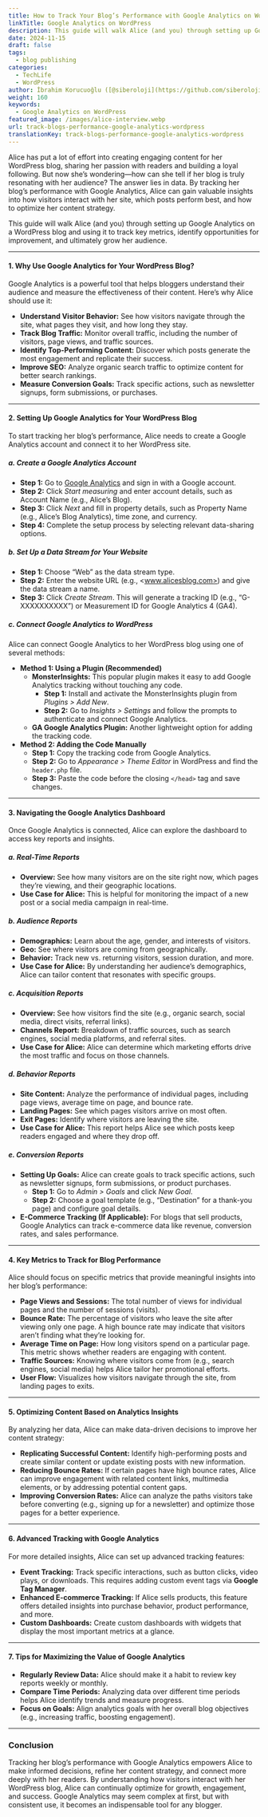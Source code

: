 ```yaml
---
title: How to Track Your Blog’s Performance with Google Analytics on WordPress
linkTitle: Google Analytics on WordPress
description: This guide will walk Alice (and you) through setting up Google Analytics on a WordPress blog and using it to track key metrics, identify opportunities for improvement, and ultimately grow her audience.
date: 2024-11-15
draft: false
tags:
  - blog publishing
categories:
  - TechLife
  - WordPress
author: İbrahim Korucuoğlu ([@siberoloji](https://github.com/siberoloji))
weight: 160
keywords:
  - Google Analytics on WordPress
featured_image: /images/alice-interview.webp
url: track-blogs-performance-google-analytics-wordpress
translationKey: track-blogs-performance-google-analytics-wordpress
---
```

Alice has put a lot of effort into creating engaging content for her WordPress blog, sharing her passion with readers and building a loyal following. But now she’s wondering—how can she tell if her blog is truly resonating with her audience? The answer lies in data. By tracking her blog’s performance with Google Analytics, Alice can gain valuable insights into how visitors interact with her site, which posts perform best, and how to optimize her content strategy.

This guide will walk Alice (and you) through setting up Google Analytics on a WordPress blog and using it to track key metrics, identify opportunities for improvement, and ultimately grow her audience.

---

#### **1. Why Use Google Analytics for Your WordPress Blog?**

Google Analytics is a powerful tool that helps bloggers understand their audience and measure the effectiveness of their content. Here’s why Alice should use it:

- **Understand Visitor Behavior:** See how visitors navigate through the site, what pages they visit, and how long they stay.
- **Track Blog Traffic:** Monitor overall traffic, including the number of visitors, page views, and traffic sources.
- **Identify Top-Performing Content:** Discover which posts generate the most engagement and replicate their success.
- **Improve SEO:** Analyze organic search traffic to optimize content for better search rankings.
- **Measure Conversion Goals:** Track specific actions, such as newsletter signups, form submissions, or purchases.

---

#### **2. Setting Up Google Analytics for Your WordPress Blog**

To start tracking her blog’s performance, Alice needs to create a Google Analytics account and connect it to her WordPress site.

##### **a. Create a Google Analytics Account**

- **Step 1:** Go to [Google Analytics](https://analytics.google.com) and sign in with a Google account.
- **Step 2:** Click *Start measuring* and enter account details, such as Account Name (e.g., Alice’s Blog).
- **Step 3:** Click *Next* and fill in property details, such as Property Name (e.g., Alice’s Blog Analytics), time zone, and currency.
- **Step 4:** Complete the setup process by selecting relevant data-sharing options.

##### **b. Set Up a Data Stream for Your Website**

- **Step 1:** Choose “Web” as the data stream type.
- **Step 2:** Enter the website URL (e.g., <www.alicesblog.com>) and give the data stream a name.
- **Step 3:** Click *Create Stream*. This will generate a tracking ID (e.g., “G-XXXXXXXXXX”) or Measurement ID for Google Analytics 4 (GA4).

##### **c. Connect Google Analytics to WordPress**

Alice can connect Google Analytics to her WordPress blog using one of several methods:

- **Method 1: Using a Plugin (Recommended)**
  - **MonsterInsights:** This popular plugin makes it easy to add Google Analytics tracking without touching any code.
    - **Step 1:** Install and activate the MonsterInsights plugin from *Plugins > Add New*.
    - **Step 2:** Go to *Insights > Settings* and follow the prompts to authenticate and connect Google Analytics.
  - **GA Google Analytics Plugin:** Another lightweight option for adding the tracking code.
- **Method 2: Adding the Code Manually**
  - **Step 1:** Copy the tracking code from Google Analytics.
  - **Step 2:** Go to *Appearance > Theme Editor* in WordPress and find the `header.php` file.
  - **Step 3:** Paste the code before the closing `</head>` tag and save changes.

---

#### **3. Navigating the Google Analytics Dashboard**

Once Google Analytics is connected, Alice can explore the dashboard to access key reports and insights.

##### **a. Real-Time Reports**

- **Overview:** See how many visitors are on the site right now, which pages they’re viewing, and their geographic locations.
- **Use Case for Alice:** This is helpful for monitoring the impact of a new post or a social media campaign in real-time.

##### **b. Audience Reports**

- **Demographics:** Learn about the age, gender, and interests of visitors.
- **Geo:** See where visitors are coming from geographically.
- **Behavior:** Track new vs. returning visitors, session duration, and more.
- **Use Case for Alice:** By understanding her audience’s demographics, Alice can tailor content that resonates with specific groups.

##### **c. Acquisition Reports**

- **Overview:** See how visitors find the site (e.g., organic search, social media, direct visits, referral links).
- **Channels Report:** Breakdown of traffic sources, such as search engines, social media platforms, and referral sites.
- **Use Case for Alice:** Alice can determine which marketing efforts drive the most traffic and focus on those channels.

##### **d. Behavior Reports**

- **Site Content:** Analyze the performance of individual pages, including page views, average time on page, and bounce rate.
- **Landing Pages:** See which pages visitors arrive on most often.
- **Exit Pages:** Identify where visitors are leaving the site.
- **Use Case for Alice:** This report helps Alice see which posts keep readers engaged and where they drop off.

##### **e. Conversion Reports**

- **Setting Up Goals:** Alice can create goals to track specific actions, such as newsletter signups, form submissions, or product purchases.
  - **Step 1:** Go to *Admin > Goals* and click *New Goal*.
  - **Step 2:** Choose a goal template (e.g., “Destination” for a thank-you page) and configure goal details.
- **E-Commerce Tracking (If Applicable):** For blogs that sell products, Google Analytics can track e-commerce data like revenue, conversion rates, and sales performance.

---

#### **4. Key Metrics to Track for Blog Performance**

Alice should focus on specific metrics that provide meaningful insights into her blog’s performance:

- **Page Views and Sessions:** The total number of views for individual pages and the number of sessions (visits).
- **Bounce Rate:** The percentage of visitors who leave the site after viewing only one page. A high bounce rate may indicate that visitors aren’t finding what they’re looking for.
- **Average Time on Page:** How long visitors spend on a particular page. This metric shows whether readers are engaging with content.
- **Traffic Sources:** Knowing where visitors come from (e.g., search engines, social media) helps Alice tailor her promotional efforts.
- **User Flow:** Visualizes how visitors navigate through the site, from landing pages to exits.

---

#### **5. Optimizing Content Based on Analytics Insights**

By analyzing her data, Alice can make data-driven decisions to improve her content strategy:

- **Replicating Successful Content:** Identify high-performing posts and create similar content or update existing posts with new information.
- **Reducing Bounce Rates:** If certain pages have high bounce rates, Alice can improve engagement with related content links, multimedia elements, or by addressing potential content gaps.
- **Improving Conversion Rates:** Alice can analyze the paths visitors take before converting (e.g., signing up for a newsletter) and optimize those pages for a better experience.

---

#### **6. Advanced Tracking with Google Analytics**

For more detailed insights, Alice can set up advanced tracking features:

- **Event Tracking:** Track specific interactions, such as button clicks, video plays, or downloads. This requires adding custom event tags via **Google Tag Manager**.
- **Enhanced E-commerce Tracking:** If Alice sells products, this feature offers detailed insights into purchase behavior, product performance, and more.
- **Custom Dashboards:** Create custom dashboards with widgets that display the most important metrics at a glance.

---

#### **7. Tips for Maximizing the Value of Google Analytics**

- **Regularly Review Data:** Alice should make it a habit to review key reports weekly or monthly.
- **Compare Time Periods:** Analyzing data over different time periods helps Alice identify trends and measure progress.
- **Focus on Goals:** Align analytics goals with her overall blog objectives (e.g., increasing traffic, boosting engagement).

---

### **Conclusion**

Tracking her blog’s performance with Google Analytics empowers Alice to make informed decisions, refine her content strategy, and connect more deeply with her readers. By understanding how visitors interact with her WordPress blog, Alice can continually optimize for growth, engagement, and success. Google Analytics may seem complex at first, but with consistent use, it becomes an indispensable tool for any blogger.

